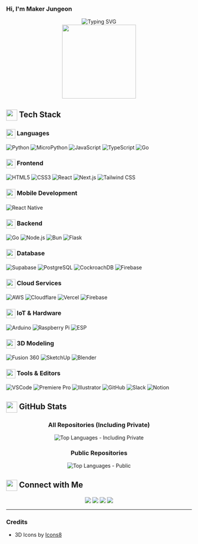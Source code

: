### Hi, I'm Maker Jungeon

<div align="center">
  <img src="https://readme-typing-svg.demolab.com?font=Fira+Code&pause=1000&color=F7F7F7&center=true&vCenter=true&width=435&lines=Always+learning%2C+always+making" alt="Typing SVG" />
</div>

<div align="center">
  <img src="https://media.giphy.com/media/3oKIPnAiaMCws8nOsE/giphy.gif" width="200" />
</div>

## <img src="https://img.icons8.com/3d-fluency/94/layers.png" width="30" style="vertical-align: middle;"/> Tech Stack

### <img src="https://img.icons8.com/3d-fluency/94/source-code.png" width="25" style="vertical-align: middle;"/> Languages

![Python](https://img.shields.io/badge/-Python-3776AB?style=for-the-badge&logo=Python&logoColor=white)
![MicroPython](https://img.shields.io/badge/-MicroPython-2B2728?style=for-the-badge&logo=MicroPython&logoColor=white)
![JavaScript](https://img.shields.io/badge/-JavaScript-F7DF1E?style=for-the-badge&logo=javascript&logoColor=black)
![TypeScript](https://img.shields.io/badge/-TypeScript-3178C6?style=for-the-badge&logo=typescript&logoColor=white)
![Go](https://img.shields.io/badge/-Go-00ADD8?style=for-the-badge&logo=go&logoColor=white)

### <img src="https://img.icons8.com/3d-fluency/94/web.png" width="25" style="vertical-align: middle;"/> Frontend

![HTML5](https://img.shields.io/badge/-HTML5-E34F26?style=for-the-badge&logo=html5&logoColor=white)
![CSS3](https://img.shields.io/badge/-CSS3-1572B6?style=for-the-badge&logo=css3&logoColor=white)
![React](https://img.shields.io/badge/-React-61DAFB?style=for-the-badge&logo=react&logoColor=black)
![Next.js](https://img.shields.io/badge/-Next.js-000000?style=for-the-badge&logo=next.js&logoColor=white)
![Tailwind CSS](https://img.shields.io/badge/-Tailwind_CSS-38B2AC?style=for-the-badge&logo=tailwind-css&logoColor=white)

### <img src="https://img.icons8.com/?size=100&id=dcP07MTsJKm9&format=png&color=000000" width="25" style="vertical-align: middle;"/> Mobile Development

![React Native](https://img.shields.io/badge/-React_Native-61DAFB?style=for-the-badge&logo=react&logoColor=black)

### <img src="https://img.icons8.com/3d-fluency/94/stack.png" width="25" style="vertical-align: middle;"/> Backend

![Go](https://img.shields.io/badge/-Go-00ADD8?style=for-the-badge&logo=go&logoColor=white)
![Node.js](https://img.shields.io/badge/-Node.js-339933?style=for-the-badge&logo=node.js&logoColor=white)
![Bun](https://img.shields.io/badge/-Bun-000000?style=for-the-badge&logo=bun&logoColor=white)
![Flask](https://img.shields.io/badge/-Flask-000000?style=for-the-badge&logo=flask&logoColor=white)

### <img src="https://img.icons8.com/3d-fluency/94/database.png" width="25" style="vertical-align: middle;"/> Database

![Supabase](https://img.shields.io/badge/-Supabase-3ECF8E?style=for-the-badge&logo=supabase&logoColor=white)
![PostgreSQL](https://img.shields.io/badge/-PostgreSQL-336791?style=for-the-badge&logo=postgresql&logoColor=white)
![CockroachDB](https://img.shields.io/badge/-CockroachDB-6933FF?style=for-the-badge&logo=cockroachdb&logoColor=white)
![Firebase](https://img.shields.io/badge/-Firebase-FFCA28?style=for-the-badge&logo=firebase&logoColor=black)

### <img src="https://img.icons8.com/3d-fluency/94/cloud.png" width="25" style="vertical-align: middle;"/> Cloud Services

![AWS](https://img.shields.io/badge/-AWS-232F3E?style=for-the-badge&logo=amazon-aws&logoColor=white)
![Cloudflare](https://img.shields.io/badge/-Cloudflare-F38020?style=for-the-badge&logo=cloudflare&logoColor=white)
![Vercel](https://img.shields.io/badge/-Vercel-000000?style=for-the-badge&logo=vercel&logoColor=white)
![Firebase](https://img.shields.io/badge/-Firebase-FFCA28?style=for-the-badge&logo=firebase&logoColor=black)

### <img src="https://img.icons8.com/3d-fluency/94/electronics.png" width="25" style="vertical-align: middle;"/> IoT & Hardware

![Arduino](https://img.shields.io/badge/-Arduino-00979D?style=for-the-badge&logo=arduino&logoColor=white)
![Raspberry Pi](https://img.shields.io/badge/-Raspberry_Pi-A22846?style=for-the-badge&logo=raspberry-pi&logoColor=white)
![ESP](https://img.shields.io/badge/-ESP-E7352C?style=for-the-badge&logo=espressif&logoColor=white)

### <img src="https://img.icons8.com/?size=100&id=Ubw6iO0FcFth&format=png&color=000000" width="25" style="vertical-align: middle;"/> 3D Modeling

![Fusion 360](https://img.shields.io/badge/-Fusion_360-0696D7?style=for-the-badge&logo=autodesk&logoColor=white)
![SketchUp](https://img.shields.io/badge/-SketchUp-005F9E?style=for-the-badge&logo=sketchup&logoColor=white)
![Blender](https://img.shields.io/badge/-Blender-F5792A?style=for-the-badge&logo=blender&logoColor=white)

### <img src="https://img.icons8.com/3d-fluency/94/wrench.png" width="25" style="vertical-align: middle;"/> Tools & Editors

![VSCode](https://img.shields.io/badge/-VSCode-007ACC?style=for-the-badge&logo=visual-studio-code&logoColor=white)
![Premiere Pro](https://img.shields.io/badge/-Premiere_Pro-9999FF?style=for-the-badge&logo=adobe-premiere-pro&logoColor=white)
![Illustrator](https://img.shields.io/badge/-Illustrator-FF9A00?style=for-the-badge&logo=adobe-illustrator&logoColor=white)
![GitHub](https://img.shields.io/badge/-GitHub-181717?style=for-the-badge&logo=github&logoColor=white)
![Slack](https://img.shields.io/badge/-Slack-4A154B?style=for-the-badge&logo=slack&logoColor=white)
![Notion](https://img.shields.io/badge/-Notion-000000?style=for-the-badge&logo=notion&logoColor=white)

## <img src="https://img.icons8.com/3d-fluency/94/github.png" width="30" style="vertical-align: middle;"/> GitHub Stats

<div align="center">

  <h3>All Repositories (Including Private)</h3>
  
  <!-- START_SECTION:github-stats -->
  <img src="https://github-readme-stats-one-bice.vercel.app/api/top-langs/?username=hwangjungeon&langs_count=10&count_private=true&layout=compact&theme=radical&role=OWNER,ORGANIZATION_MEMBER&hide_border=true" alt="Top Languages - Including Private" />
  <!-- END_SECTION:github-stats -->

  <h3>Public Repositories</h3>
  <img src="https://github-readme-stats.vercel.app/api/top-langs/?username=hwangjungeon&theme=radical&hide_border=true&layout=compact" alt="Top Languages - Public" />

</div>

## <img src="https://img.icons8.com/?size=100&id=BQlLHKSAC1Yu&format=png&color=000000" width="30" style="vertical-align: middle;"/> Connect with Me

<div align="center">
  <a href="https://github.com/HwangJungeon"><img src="https://img.shields.io/badge/-GitHub-181717?style=for-the-badge&logo=github&logoColor=white" /></a>
  <a href="mailto:maker@jungeon.cc"><img src="https://img.shields.io/badge/-Email-D14836?style=for-the-badge&logo=gmail&logoColor=white" /></a>
  <a href="https://instagram.com/jungeon_0625"><img src="https://img.shields.io/badge/-Instagram-E4405F?style=for-the-badge&logo=instagram&logoColor=white" /></a>
  <a href="https://facebook.com/hwangjungeon"><img src="https://img.shields.io/badge/-Facebook-1877F2?style=for-the-badge&logo=facebook&logoColor=white" /></a>
</div>

---

### Credits

- 3D Icons by <a href="https://icons8.com/">Icons8</a>
